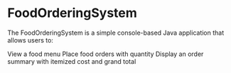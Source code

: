 # FoodOrderingSystem
The FoodOrderingSystem is a simple console-based Java application that allows users to:

View a food menu
Place food orders with quantity
Display an order summary with itemized cost and grand total
